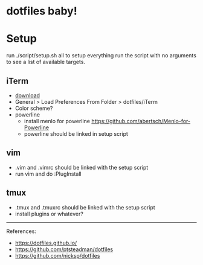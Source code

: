 # dotfiles baby!

# Setup

run ./script/setup.sh all to setup everything
run the script with no arguments to see a list of available targets.


## iTerm
- [download](https://www.iterm2.com/version3.html)
- General > Load Preferences From Folder > dotfiles/iTerm
- Color scheme?
- powerline
  - install menlo for powerline https://github.com/abertsch/Menlo-for-Powerline
  - powerline should be linked in setup script


## vim

- .vim and .vimrc should be linked with the setup script
- run vim and do :PlugInstall

## tmux

- .tmux and .tmuxrc should be linked with the setup script
- install plugins or whatever?

-------

References:

- https://dotfiles.github.io/
- https://github.com/ptsteadman/dotfiles
- https://github.com/nicksp/dotfiles

